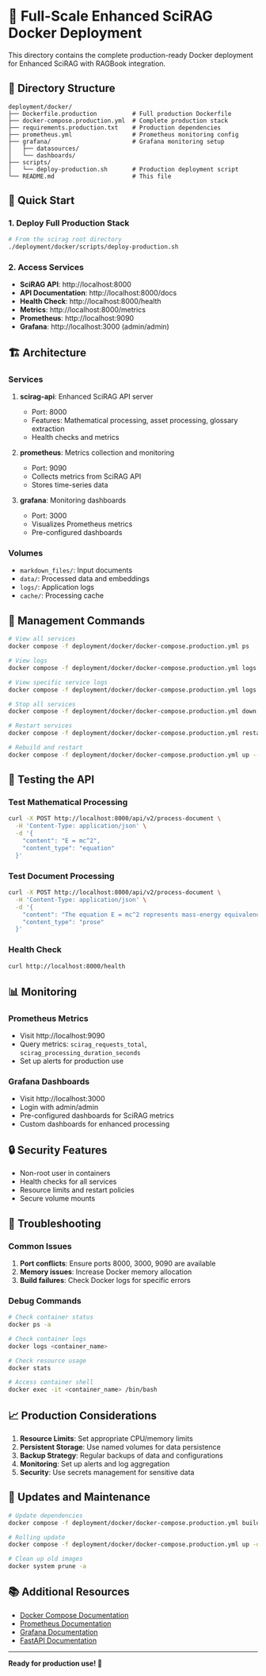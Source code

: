 # 🚀 Full-Scale Enhanced SciRAG Docker Deployment

This directory contains the complete production-ready Docker deployment for Enhanced SciRAG with RAGBook integration.

## 📁 Directory Structure

```
deployment/docker/
├── Dockerfile.production          # Full production Dockerfile
├── docker-compose.production.yml  # Complete production stack
├── requirements.production.txt    # Production dependencies
├── prometheus.yml                 # Prometheus monitoring config
├── grafana/                       # Grafana monitoring setup
│   ├── datasources/
│   └── dashboards/
├── scripts/
│   └── deploy-production.sh       # Production deployment script
└── README.md                      # This file
```

## 🚀 Quick Start

### 1. Deploy Full Production Stack

```bash
# From the scirag root directory
./deployment/docker/scripts/deploy-production.sh
```

### 2. Access Services

- **SciRAG API**: http://localhost:8000
- **API Documentation**: http://localhost:8000/docs
- **Health Check**: http://localhost:8000/health
- **Metrics**: http://localhost:8000/metrics
- **Prometheus**: http://localhost:9090
- **Grafana**: http://localhost:3000 (admin/admin)

## 🏗️ Architecture

### Services

1. **scirag-api**: Enhanced SciRAG API server
   - Port: 8000
   - Features: Mathematical processing, asset processing, glossary extraction
   - Health checks and metrics

2. **prometheus**: Metrics collection and monitoring
   - Port: 9090
   - Collects metrics from SciRAG API
   - Stores time-series data

3. **grafana**: Monitoring dashboards
   - Port: 3000
   - Visualizes Prometheus metrics
   - Pre-configured dashboards

### Volumes

- `markdown_files/`: Input documents
- `data/`: Processed data and embeddings
- `logs/`: Application logs
- `cache/`: Processing cache

## 🔧 Management Commands

```bash
# View all services
docker compose -f deployment/docker/docker-compose.production.yml ps

# View logs
docker compose -f deployment/docker/docker-compose.production.yml logs -f

# View specific service logs
docker compose -f deployment/docker/docker-compose.production.yml logs -f scirag-api

# Stop all services
docker compose -f deployment/docker/docker-compose.production.yml down

# Restart services
docker compose -f deployment/docker/docker-compose.production.yml restart

# Rebuild and restart
docker compose -f deployment/docker/docker-compose.production.yml up --build -d
```

## 🧪 Testing the API

### Test Mathematical Processing

```bash
curl -X POST http://localhost:8000/api/v2/process-document \
  -H 'Content-Type: application/json' \
  -d '{
    "content": "E = mc^2",
    "content_type": "equation"
  }'
```

### Test Document Processing

```bash
curl -X POST http://localhost:8000/api/v2/process-document \
  -H 'Content-Type: application/json' \
  -d '{
    "content": "The equation E = mc^2 represents mass-energy equivalence.",
    "content_type": "prose"
  }'
```

### Health Check

```bash
curl http://localhost:8000/health
```

## 📊 Monitoring

### Prometheus Metrics

- Visit http://localhost:9090
- Query metrics: `scirag_requests_total`, `scirag_processing_duration_seconds`
- Set up alerts for production use

### Grafana Dashboards

- Visit http://localhost:3000
- Login with admin/admin
- Pre-configured dashboards for SciRAG metrics
- Custom dashboards for enhanced processing

## 🔒 Security Features

- Non-root user in containers
- Health checks for all services
- Resource limits and restart policies
- Secure volume mounts

## 🚨 Troubleshooting

### Common Issues

1. **Port conflicts**: Ensure ports 8000, 3000, 9090 are available
2. **Memory issues**: Increase Docker memory allocation
3. **Build failures**: Check Docker logs for specific errors

### Debug Commands

```bash
# Check container status
docker ps -a

# Check container logs
docker logs <container_name>

# Check resource usage
docker stats

# Access container shell
docker exec -it <container_name> /bin/bash
```

## 📈 Production Considerations

1. **Resource Limits**: Set appropriate CPU/memory limits
2. **Persistent Storage**: Use named volumes for data persistence
3. **Backup Strategy**: Regular backups of data and configurations
4. **Monitoring**: Set up alerts and log aggregation
5. **Security**: Use secrets management for sensitive data

## 🔄 Updates and Maintenance

```bash
# Update dependencies
docker compose -f deployment/docker/docker-compose.production.yml build --no-cache

# Rolling update
docker compose -f deployment/docker/docker-compose.production.yml up -d --no-deps scirag-api

# Clean up old images
docker system prune -a
```

## 📚 Additional Resources

- [Docker Compose Documentation](https://docs.docker.com/compose/)
- [Prometheus Documentation](https://prometheus.io/docs/)
- [Grafana Documentation](https://grafana.com/docs/)
- [FastAPI Documentation](https://fastapi.tiangolo.com/)

---

**Ready for production use! 🚀**
